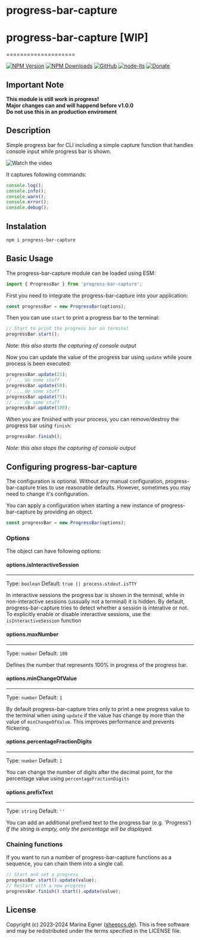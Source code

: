 # progress-bar-capture

# progress-bar-capture **[WIP]**  

====================

[![NPM Version](https://img.shields.io/npm/v/progress-bar-capture.svg)](https://www.npmjs.com/package/progress-bar-capture)
[![NPM Downloads](https://img.shields.io/npm/dt/progress-bar-capture.svg)](https://www.npmjs.com/package/progress-bar-capture)
[![GitHub](https://img.shields.io/github/license/SheepCreativeSoftware/progress-bar-capture)](https://github.com/SheepCreativeSoftware/progress-bar-capture)
[![node-lts](https://img.shields.io/node/v-lts/progress-bar-capture)](https://www.npmjs.com/package/progress-bar-capture)
[![Donate](https://img.shields.io/badge/Donate-PayPal-green.svg)](https://www.paypal.com/donate/?hosted_button_id=RG6PSXR828X94)

## Important Note
**This module is still work in progress!**  
**Major changes can and will happend before v1.0.0**  
**Do not use this in an production enviroment**  

## Description
Simple progress bar for CLI including a simple capture function that handles console input while progress bar is shown.

![Watch the video](https://github.com/SheepCreativeSoftware/progress-bar-capture/assets/33145691/a473b577-75d6-4c22-9d43-6a71f2d8e42c)

It captures following commands:
```js
console.log();
console.info();
console.warn();
console.error();
console.debug();
```

## Instalation
```bash
npm i progress-bar-capture
```

## Basic Usage
The progress-bar-capture module can be loaded using ESM:
```js
import { ProgressBar } from 'progress-bar-capture';
```

First you need to integrate the progress-bar-capture into your application:
```js
const progressBar = new ProgressBar(options);
```

Then you can use `start` to print a progress bar to the terminal:
```js
// Start to print the progress bar on terminal
progressBar.start();
```
*Note: this also starts the capturing of console output*

Now you can update the value of the progress bar using `update` while youre process is been executed:
```js
progressBar.update(25);
// ... do some stuff
progressBar.update(50);
// ... do some stuff
progressBar.update(75);
// ... do some stuff
progressBar.update(100);
```

When you are finished with your process, you can remove/destroy the progress bar using `finish`:
```js
progressBar.finish();
```
*Note: this also stops the capturing of console output*

## Configuring progress-bar-capture
The configuration is optional. Without any manual configuration, progress-bar-capture tries to use reasonable defaults.
However, sometimes you may need to change it's configuration.  

You can apply a configuration when starting a new instance of progress-bar-capture by providing an object.
```js
const progressBar = new ProgressBar(options);
```

### Options

The object can have following options:
#### options.isInteractiveSession
----------------------------------
Type: `boolean` Default: `true || process.stdout.isTTY`

In interactive sessions the progress bar is shown in the terminal, while in non-interactive sessions (ussually not a terminal) it is hidden. By default, progress-bar-capture tries to detect whether a session is interative or not.
To explicitly enable or disable interactive sessions, use the `isInteractiveSession` function

#### options.maxNumber
----------------------------------
Type: `number` Default: `100`

Defines the number that represents 100% in progress of the progress bar.

#### options.minChangeOfValue
----------------------------------
Type: `number` Default: `1`

By default progress-bar-capture tries only to print a new progress value to the terminal when using `update` if the value has change by more than the value of `minChangeOfValue`.
This improves performance and prevents flickering.

#### options.percentageFractionDigits
----------------------------------
Type: `number` Default: `1`

You can change the number of digits after the decimal point, for the percentage value using `percentageFractionDigits`

#### options.prefixText
----------------------------------
Type: `string` Default: `''`

You can add an additional prefixed text to the progress bar (e.g. 'Progress')
*If the string is empty, only the percentage will be displayed.*

### Chaining functions
If you want to run a number of progress-bar-capture functions as a sequence, you can chain them into a single call.
```js
// Start and set a progress
progressBar.start().update(value);
// Restart with a new progress
progressBar.finish().start().update(value);
```

## License
Copyright (c) 2023-2024 Marina Egner ([sheepcs.de](https://sheepcs.de)). This is free software and may be redistributed under the terms specified in the LICENSE file.
